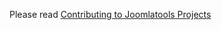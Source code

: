 Please read [Contributing to Joomlatools Projects](https://github.com/joomlatools/joomla-platform/blob/master/CONTRIBUTING.md)
